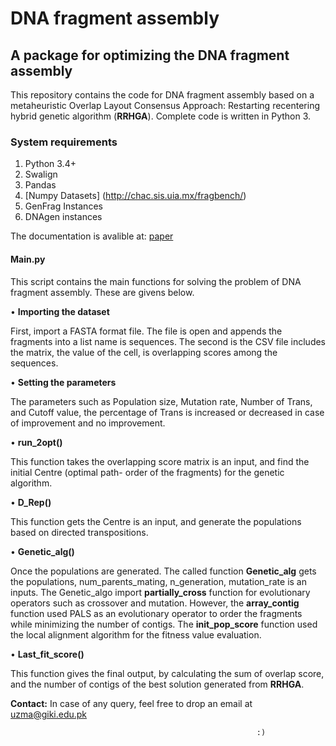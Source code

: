# DNA fragment assembly
## A package for optimizing the DNA fragment assembly
This repository contains the code for DNA fragment assembly based on a metaheuristic Overlap Layout Consensus Approach: Restarting recentering hybrid genetic algorithm (**RRHGA**). Complete code is written in Python 3.

### System requirements

1.	Python 3.4+
2.	Swalign
3.	Pandas
4.	[Numpy
Datasets]
(http://chac.sis.uia.mx/fragbench/)
1.	GenFrag Instances
2.	DNAgen instances

The documentation is avalible at: [paper](https://www.minrg.org/toolsanddata)

#### **Main.py**   

This script contains the main functions for solving the problem of DNA fragment assembly.  These are givens below.

•	**Importing the dataset**

First, import a FASTA format file. The file is open and appends the fragments into a list name is sequences. The second is the CSV file includes the matrix, the value of the cell, is overlapping scores among the sequences.

•	**Setting the parameters**

The parameters such as Population size, Mutation rate, Number of Trans, and Cutoff value, the percentage of Trans is increased or decreased in case of improvement and no improvement. 

•	**run_2opt()**

This function takes the overlapping score matrix is an input, and find the initial Centre (optimal path- order of the fragments) for the genetic algorithm. 

•	**D_Rep()**

This function gets the Centre is an input, and generate the populations based on directed transpositions.

•	**Genetic_alg()**

Once the populations are generated. The called function **Genetic_alg** gets the populations, num_parents_mating, n_generation, mutation_rate is an inputs. The Genetic_algo import **partially_cross** function for evolutionary operators such as crossover and mutation.  However, the **array_contig** function used PALS as an evolutionary operator to order the fragments while minimizing the number of contigs. The **init_pop_score** function used the local alignment algorithm for the fitness value evaluation.

•	**Last_fit_score()**

This function gives the final output, by calculating the sum of overlap score, and the number of contigs of the best solution generated from **RRHGA**.  

**Contact:** In case of any query, feel free to drop an email at uzma@giki.edu.pk

                                                           :)
                                                       
